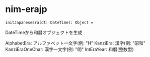 # nim-erajp

```
initJapaneseEra(dt: DateTime): Object =
```

DateTimeから和暦オブジェクトを生成

AlphabetEra: アルファベット一文字(例: "H"
KanziEra: 漢字(例: "昭和"
KanziEraOneChar: 漢字一文字(例: "明"
IntEraYear: 和暦(整数型)
